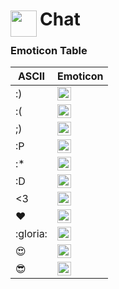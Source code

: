 
<h1>
	<img src="~/icon.svg" style="float: left; width: 42px; margin: 3px 5px 0 0;">
	Chat
</h1>

### Emoticon Table
| ASCII | Emoticon |
| ----- | -------- |
| :) | <img src="/app/icons/emo-smiley.png" width="22"/> |
| :( | <img src="/app/icons/emo-joy.png" width="22"/> |
| ;) | <img src="/app/icons/emo-sad.png" width="22"/> |
| :P | <img src="/app/icons/emo-tounge.png" width="22"/> |
| :* | <img src="/app/icons/emo-kiss.png" width="22"/> |
| :D | <img src="/app/icons/emo-grinning.png" width="22"/> |
| &lt;3 | <img src="/app/icons/emo-heart.png" width="22"/> |
| :heart: | <img src="/app/icons/emo-heart.png" width="22"/> |
| :gloria: | <img src="/app/icons/emo-gloria.png" width="22"/> |
| :heart_eyes: | <img src="/app/icons/emo-heart_eyes.png" width="22"/> |
| :sunglasses: | <img src="/app/icons/emo-sunglasses.png" width="22"/> |
